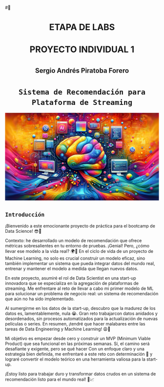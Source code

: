 #🚀 <h1 align=center> **ETAPA DE LABS** </h1>
# <h1 align=center> **PROYECTO INDIVIDUAL 1** </h1>
# <h2 align=center> **Sergio Andrés Piratoba Forero** </h2>

# <h1 align=center>**`Sistema de Recomendación para Plataforma de Streaming`**</h1>

![MLops](img/ML.webp)

## ```Introducción```
¡Bienvenido a este emocionante proyecto de práctica para el bootcamp de Data Science! 😎🚀

Contexto: he desarrollado un modelo de recomendación que ofrece métricas sobresalientes en tu entorno de pruebas. ¡Genial! Pero, ¿cómo llevar ese modelo a la vida real? 🌍👀 En el ciclo de vida de un proyecto de Machine Learning, no solo es crucial construir un modelo eficaz, sino también implementar un sistema que pueda integrar datos del mundo real, entrenar y mantener el modelo a medida que llegan nuevos datos.

En este proyecto, asumiré el rol de Data Scientist en una start-up innovadora que se especializa en la agregación de plataformas de streaming. Me enfrentare al reto de llevar a cabo mi primer modelo de ML para solucionar un problema de negocio real: un sistema de recomendación que aún no ha sido implementado.

Al sumergirme en los datos de la start-up, descubro que la madurez de los datos es, lamentablemente, nula 😭. Gran reto trabajarcon datos anidados y desordenados, sin procesos automatizados para la actualización de nuevas películas o series. En resumen, ¡tendré que hacer malabares entre las tareas de Data Engineering y Machine Learning! 😩🤯

Mi objetivo es empezar desde cero y construir un MVP (Minimum Viable Product) que sea funcional en las próximas semanas. Sí, el camino será desafiante y exigente, pero se qué hacer Con un enfoque claro y una estrategia bien definida, me enfrentaré a este reto con determinación 💪 y lograré convertir el modelo teórico en una herramienta valiosa para la start-up.

¡Estoy listo para trabajar duro y transformar datos crudos en un sistema de recomendación listo para el mundo real! 🌟📈


